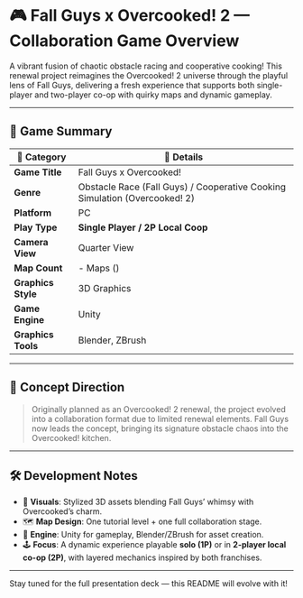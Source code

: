 # 🎮 Fall Guys x Overcooked! 2 — Collaboration Game Overview

A vibrant fusion of chaotic obstacle racing and cooperative cooking!
This renewal project reimagines the Overcooked! 2 universe through the playful lens of Fall Guys, delivering a fresh experience that supports both single-player and two-player co-op with quirky maps and dynamic gameplay.

---

## 📌 Game Summary

| 🧩 Category        | 🎯 Details                                                                 |
| ------------------ | -------------------------------------------------------------------------- |
| **Game Title** | Fall Guys x Overcooked!                                                    |
| **Genre** | Obstacle Race (Fall Guys) / Cooperative Cooking Simulation (Overcooked! 2) |
| **Platform** | PC                                                                         |
| **Play Type** | **Single Player / 2P Local Coop** |
| **Camera View** | Quarter View                                                               |
| **Map Count** | - Maps ()                                                                  |
| **Graphics Style** | 3D Graphics                                                                |
| **Game Engine** | Unity                                                                      |
| **Graphics Tools** | Blender, ZBrush                                                            |

---

## 🧠 Concept Direction

> Originally planned as an Overcooked! 2 renewal, the project evolved into a collaboration format due to limited renewal elements.
> Fall Guys now leads the concept, bringing its signature obstacle chaos into the Overcooked! kitchen.

---

## 🛠 Development Notes

- 🎨 **Visuals**: Stylized 3D assets blending Fall Guys’ whimsy with Overcooked’s charm.
- 🗺 **Map Design**: One tutorial level + one full collaboration stage.
- 🧪 **Engine**: Unity for gameplay, Blender/ZBrush for asset creation.
- 🕹 **Focus**: A dynamic experience playable **solo (1P)** or in **2-player local co-op (2P)**, with layered mechanics inspired by both franchises.

---

Stay tuned for the full presentation deck — this README will evolve with it!
